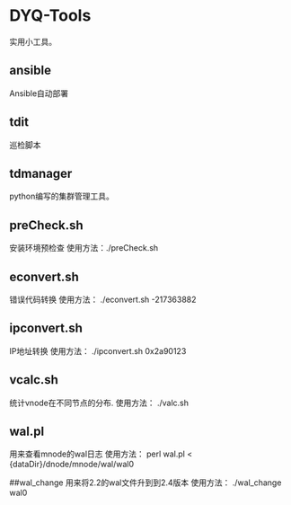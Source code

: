 # DYQ-Tools
实用小工具。

## ansible
Ansible自动部署

## tdit
巡检脚本

## tdmanager
python编写的集群管理工具。

## preCheck.sh
安装环境预检查 
使用方法：./preCheck.sh

## econvert.sh
错误代码转换
使用方法：
./econvert.sh -217363882

## ipconvert.sh
IP地址转换
使用方法：
./ipconvert.sh  0x2a90123

## vcalc.sh
统计vnode在不同节点的分布.
使用方法：
./valc.sh

## wal.pl
用来查看mnode的wal日志
使用方法：
perl wal.pl < {dataDir}/dnode/mnode/wal/wal0

##wal_change
用来将2.2的wal文件升到到2.4版本
使用方法：
./wal_change wal0